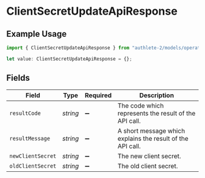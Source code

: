 # ClientSecretUpdateApiResponse

## Example Usage

```typescript
import { ClientSecretUpdateApiResponse } from "authlete-2/models/operations";

let value: ClientSecretUpdateApiResponse = {};
```

## Fields

| Field                                                      | Type                                                       | Required                                                   | Description                                                |
| ---------------------------------------------------------- | ---------------------------------------------------------- | ---------------------------------------------------------- | ---------------------------------------------------------- |
| `resultCode`                                               | *string*                                                   | :heavy_minus_sign:                                         | The code which represents the result of the API call.      |
| `resultMessage`                                            | *string*                                                   | :heavy_minus_sign:                                         | A short message which explains the result of the API call. |
| `newClientSecret`                                          | *string*                                                   | :heavy_minus_sign:                                         | The new client secret.<br/>                                |
| `oldClientSecret`                                          | *string*                                                   | :heavy_minus_sign:                                         | The old client secret.<br/>                                |